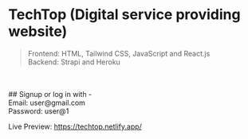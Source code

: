 # TechTop (Digital service providing website)

>Frontend: HTML, Tailwind CSS, JavaScript and React.js    
>Backend: Strapi and Heroku
<br/>
<br/>
## Signup or log in with -<br/>
Email: user@gmail.com<br/>
Password: user@1

Live Preview: https://techtop.netlify.app/

